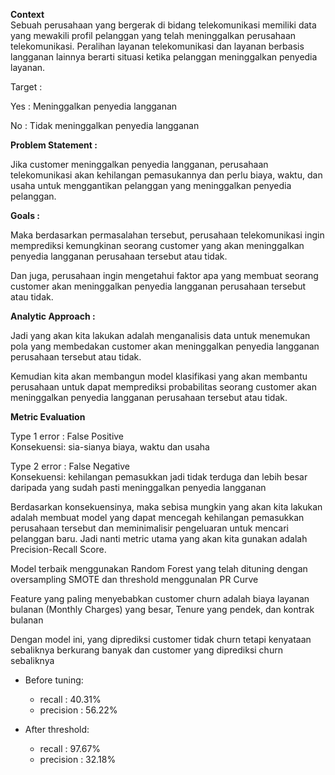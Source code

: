 **Context**  
Sebuah perusahaan yang bergerak di bidang telekomunikasi memiliki data yang mewakili profil pelanggan yang telah meninggalkan perusahaan telekomunikasi. Peralihan layanan telekomunikasi dan layanan berbasis langganan lainnya berarti situasi ketika pelanggan meninggalkan penyedia layanan.

Target :

Yes : Meninggalkan penyedia langganan

No : Tidak meninggalkan penyedia langganan

**Problem Statement :**

Jika customer meninggalkan penyedia langganan, perusahaan telekomunikasi akan kehilangan pemasukannya dan perlu biaya, waktu, dan usaha untuk menggantikan pelanggan yang meninggalkan penyedia pelanggan. 

**Goals :**

Maka berdasarkan permasalahan tersebut, perusahaan telekomunikasi ingin memprediksi kemungkinan seorang customer yang akan meninggalkan penyedia langganan perusahaan tersebut atau tidak.

Dan juga, perusahaan ingin mengetahui faktor apa yang membuat seorang customer akan meninggalkan penyedia langganan perusahaan tersebut atau tidak.

**Analytic Approach :**

Jadi yang akan kita lakukan adalah menganalisis data untuk menemukan pola yang membedakan customer akan meninggalkan penyedia langganan perusahaan tersebut atau tidak.

Kemudian kita akan membangun model klasifikasi yang akan membantu perusahaan untuk dapat memprediksi probabilitas seorang customer akan meninggalkan penyedia langganan perusahaan tersebut atau tidak.

**Metric Evaluation**

Type 1 error : False Positive  
Konsekuensi: sia-sianya biaya, waktu dan usaha

Type 2 error : False Negative  
Konsekuensi: kehilangan pemasukkan jadi tidak terduga dan lebih besar daripada yang sudah pasti meninggalkan penyedia langganan

Berdasarkan konsekuensinya, maka sebisa mungkin yang akan kita lakukan adalah membuat model yang dapat mencegah kehilangan pemasukkan perusahaan tersebut dan meminimalisir pengeluaran untuk mencari pelanggan baru. Jadi nanti metric utama yang akan kita gunakan adalah Precision-Recall Score.

Model terbaik menggunakan Random Forest yang telah dituning dengan oversampling SMOTE dan threshold menggunalan PR Curve

Feature yang paling menyebabkan customer churn adalah biaya layanan bulanan (Monthly Charges) yang besar, Tenure yang pendek, dan kontrak bulanan

Dengan model ini, yang diprediksi customer tidak churn tetapi kenyataan sebaliknya berkurang banyak dan customer yang diprediksi churn sebaliknya

- Before tuning:
    - recall    :  40.31%
    - precision :  56.22%

- After threshold:
    - recall    :  97.67%
    - precision :  32.18%
